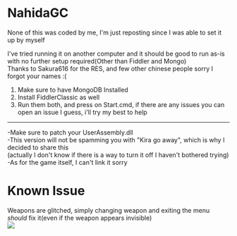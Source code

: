 # NahidaGC
 
None of this was coded by me, I'm just reposting since I was able to set it up by myself  
  
I've tried running it on another computer and it should be good to run as-is with no further setup required(Other than Fiddler and Mongo)      
Thanks to Sakura616 for the RES, and few other chinese people sorry I forgot your names :( 
  
1. Make sure to have MongoDB Installed  
2. Install FiddlerClassic as well  
3. Run them both, and press on Start.cmd, if there are any issues you can open an issue I guess, i'll try my best to help  
-----------------------------  
-Make sure to patch your UserAssembly.dll  
-This version will not be spamming you with "Kira go away", which is why I decided to share this  
(actually I don't know if there is a way to turn it off I haven't bothered trying)  
-As for the game itself, I can't link it sorry  
  
# Known Issue  
Weapons are glitched, simply changing weapon and exiting the menu *should* fix it(even if the weapon appears invisible)    
![](https://cdn.discordapp.com/attachments/1027063731789770842/1029839860309168209/unknown.png)
